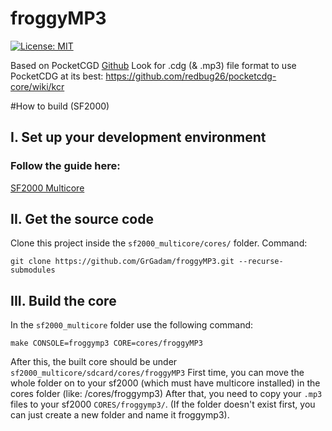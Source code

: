 # froggyMP3

[![License: MIT](https://img.shields.io/badge/License-MIT-yellow.svg)](https://opensource.org/licenses/MIT)

Based on PocketCGD [Github](https://github.com/libretro/libretro-pocketcdg)
Look for .cdg (& .mp3) file format to use PocketCDG at its best: https://github.com/redbug26/pocketcdg-core/wiki/kcr

#How to build (SF2000)

## I. Set up your development environment
### Follow the guide here: 
[SF2000 Multicore](https://github.com/madcock/sf2000_multicore?tab=readme-ov-file#setup-before-building)

## II. Get the source code
Clone this project inside the `sf2000_multicore/cores/` folder.
Command:
```
git clone https://github.com/GrGadam/froggyMP3.git --recurse-submodules
```

## III. Build the core
In the `sf2000_multicore` folder use the following command:
``` 
make CONSOLE=froggymp3 CORE=cores/froggyMP3
``` 
After this, the built core should be under `sf2000_multicore/sdcard/cores/froggyMP3`
First time, you can move the whole folder on to your sf2000 (which must have multicore installed) in the cores folder (like: /cores/froggymp3)
After that, you need to copy your `.mp3` files to your sf2000 `CORES/froggymp3/`. (If the folder doesn't exist first, you can just create a new folder and name it froggymp3).
